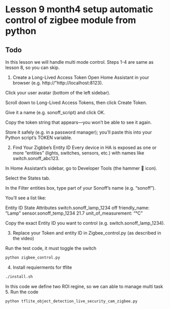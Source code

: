 # Lesson 9 month4 setup automatic control of zigbee module from python

## Todo
In this lesson we will handle multi mode control.
Steps 1-4 are same as lesson 8, so you can skip.

1. Create a Long-Lived Access Token
Open Home Assistant in your browser (e.g. http://"http://localhost:8123).

Click your user avatar (bottom of the left sidebar).

Scroll down to Long-Lived Access Tokens, then click Create Token.

Give it a name (e.g. sonoff_script) and click OK.

Copy the token string that appears—you won’t be able to see it again.

Store it safely (e.g. in a password manager); you’ll paste this into your Python script’s TOKEN variable.

2. Find Your Zigbbe’s Entity ID
Every device in HA is exposed as one or more “entities” (lights, switches, sensors, etc.) with names like switch.sonoff_abc123.

In Home Assistant’s sidebar, go to Developer Tools (the hammer 🔨 icon).

Select the States tab.

In the Filter entities box, type part of your Sonoff’s name (e.g. “sonoff”).

You’ll see a list like:

Entity ID	State	Attributes
switch.sonoff_lamp_1234	off	friendly_name: “Lamp”
sensor.sonoff_temp_1234	21.7	unit_of_measurement: “°C”

Copy the exact Entity ID you want to control (e.g. switch.sonoff_lamp_1234).

3. Replace your Token and entity ID in Zigbee_control.py (as described in the video)

Run the test code, it must toggle the switch
```bash
python zigbee_control.py
```


4. Install requierments for tflite

```bash
./install.sh
```

In this code we define two ROI regine, so we can able to manage multi task
5. Run the code
```bash
python tflite_object_detection_live_security_cam_zigbee.py
```

